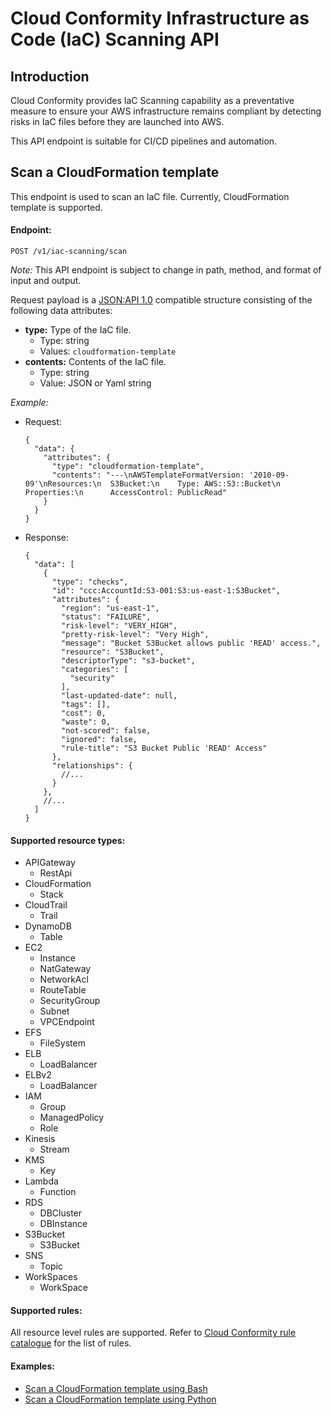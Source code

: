 # Cloud Conformity Infrastructure as Code (IaC) Scanning API

## Introduction
Cloud Conformity provides IaC Scanning capability as a preventative measure to 
ensure your AWS infrastructure remains compliant by detecting risks in IaC files
before they are launched into AWS.

This API endpoint is suitable for CI/CD pipelines and automation.

## Scan a CloudFormation template
This endpoint is used to scan an IaC file. Currently, CloudFormation template is
supported.

#### Endpoint: 
`POST /v1/iac-scanning/scan`

_Note:_ This API endpoint is subject to change in path, method, and format of input and output.

Request payload is a [JSON:API 1.0](https://jsonapi.org/format/1.0/) compatible
structure consisting of the following data attributes:
* **type:** Type of the IaC file.
  - Type: string
  - Values: `cloudformation-template`
* **contents:** Contents of the IaC file.
  - Type: string
  - Value: JSON or Yaml string
  
_Example:_
- Request:
	```json5
	{
	  "data": {
		"attributes": {
		  "type": "cloudformation-template",
		  "contents": "---\nAWSTemplateFormatVersion: '2010-09-09'\nResources:\n  S3Bucket:\n    Type: AWS::S3::Bucket\n    Properties:\n      AccessControl: PublicRead"
		}
	  }
	}
	```
- Response:
	```json5
	{
      "data": [
        {
          "type": "checks",
          "id": "ccc:AccountId:S3-001:S3:us-east-1:S3Bucket",
          "attributes": {
            "region": "us-east-1",
            "status": "FAILURE",
            "risk-level": "VERY_HIGH",
            "pretty-risk-level": "Very High",
            "message": "Bucket S3Bucket allows public 'READ' access.",
            "resource": "S3Bucket",
            "descriptorType": "s3-bucket",
            "categories": [
              "security"
            ],
            "last-updated-date": null,
            "tags": [],
            "cost": 0,
            "waste": 0,
            "not-scored": false,
            "ignored": false,
            "rule-title": "S3 Bucket Public 'READ' Access"
          },
          "relationships": {
            //...
          }
        },
        //...
      ]
    }
	```

#### Supported resource types:
- APIGateway
  - RestApi
- CloudFormation
  - Stack
- CloudTrail
  - Trail
- DynamoDB
  - Table
- EC2
  - Instance
  - NatGateway
  - NetworkAcl
  - RouteTable
  - SecurityGroup
  - Subnet
  - VPCEndpoint
- EFS
  - FileSystem
- ELB
  - LoadBalancer
- ELBv2
  - LoadBalancer
- IAM
  - Group
  - ManagedPolicy
  - Role
- Kinesis
  - Stream
- KMS
  - Key
- Lambda
  - Function
- RDS
  - DBCluster
  - DBInstance
- S3Bucket
  - S3Bucket
- SNS
  - Topic
- WorkSpaces
  - WorkSpace



#### Supported rules:
All resource level rules are supported.
Refer to [Cloud Conformity rule catalogue](https://us-west-2.cloudconformity.com/v1/services) 
for the list of rules.

#### Examples:
* [Scan a CloudFormation template using Bash](./examples/bash/iac-scanning/scan.sh)
* [Scan a CloudFormation template using Python](./examples/python/iac-scanning/scan.py)
